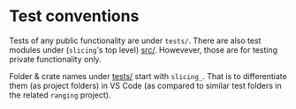 # Test conventions
Tests of any public functionality are under `tests/`. There are also test modules under (`slicing`'s top level) [src/](./src/). Howevever, those are for testing private functionality only.

Folder & crate names under [tests/](./tests/) start with `slicing_`. That is to differentiate them (as project folders) in VS Code (as compared to similar test folders in the related `ranging` project).